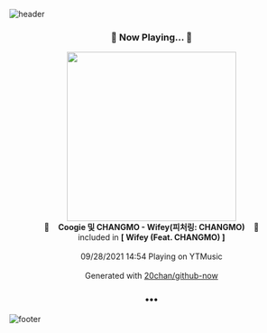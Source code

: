 ![header](https://capsule-render.vercel.app/api?type=wave&height=170&section=header&text=Hi.%20I'm%20SHIFT&fontColor=090707&fontAlignX=45&fontAlignY=65&fontSize=100)

<h3 align="center">🎵 Now Playing... 🎵</h3>
<p align="center">
  <a href="https://music.youtube.com/watch?v=huFPgDg8eOs">
    <img width="300" src="https://lh3.googleusercontent.com/0woXtg7ohqEwZRAOmxdd-VedPtUUTuIkHdVjcEKFLUWPrZXEC3e4jWp3f-nRW5jZzI338LqmRBPpqwcheg">
  </a>
  <br>
  🎵&nbsp&nbsp&nbsp <b>Coogie 및 CHANGMO - Wifey(피처링: CHANGMO)</b> &nbsp&nbsp&nbsp🎵
  <br>
  included in <b>[ Wifey (Feat. CHANGMO) ]</b>
  
  <br />
  <br />
  09/28/2021 14:54 Playing on YTMusic
  <br />
  <br />
  Generated with <a href="https://github.com/20chan/github-now">20chan/github-now</a>
</p>

<h3 align="center">•••</h3>

![footer](https://capsule-render.vercel.app/api?type=wave&height=150&section=footer)
